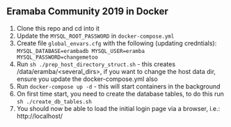 Eramaba Community 2019 in Docker
--------------------------------
1. Clone this repo and cd into it
2. Update the `MYSQL_ROOT_PASSWORD` in `docker-compose.yml`
3. Create file `global_envars.cfg` with the following (updating credntials):
    `MYSQL_DATABASE=erambadb
    MYSQL_USER=eramba
    MYSQL_PASSWORD=changemetoo`
4. Run `sh ./prep_host_directory_struct.sh` - this creates /data/eramba/<several_dirs>, if you want to change the host data dir, ensure you update the docker-compose.yml also
5. Run `docker-compose up -d` - this will start containers in the background
6. On first time start, you need to create the database tables, to do this run `sh ./create_db_tables.sh`
7. You should now be able to load the initial login page via a browser, i.e.: http://localhost/
